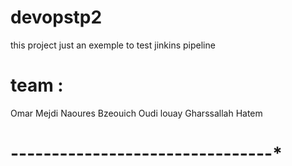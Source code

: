 # devopstp2
 this project just an exemple to test jinkins pipeline 
 
 # team : 
 Omar Mejdi 
 Naoures Bzeouich 
 Oudi louay 
 Gharssallah Hatem 

 # --------------------------------*